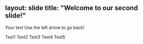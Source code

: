 layout: slide
title: "Welcome to our second slide!"
---
Your text
Use the left arrow to go back!

Test1
Test2
Test3
Test4
Test5
